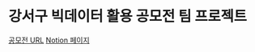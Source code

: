 # 강서구 빅데이터 활용 공모전 팀 프로젝트
[공모전 URL](https://www.gangseo.seoul.kr/gs040101/279539)
[Notion 페이지](https://www.notion.so/03ee8005b9d14a5ab5af0a62f66a519f?v=cf5addc792714f3db63f1e46508cd28f)